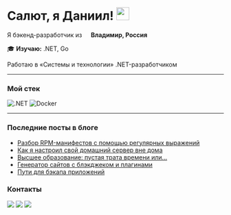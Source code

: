 <h1>Салют, я Даниил! <img src="https://emojis.slackmojis.com/emojis/images/1531849430/4246/blob-sunglasses.gif?1531849430" width="30"/></h1>
<p>
  Я бэкенд-разработчик из <img src="https://img.icons8.com/color/344/russian-federation-circular.png" width="13"> <b>Владимир, Россия</b></br>
</p>

:mortar_board: <b>Изучаю:</b> .NET, Go

Работаю в «Системы и технологии» .NET-разработчиком
<hr>
<h3>Мой стек</h3>
<p>
  <img alt=".NET" src="https://img.shields.io/badge/-.NET-605ca9?style=for-the-badge&logo=dotnet&logoColor=white" />
  <img alt="Docker" src="https://img.shields.io/badge/-Docker-46a2f1?style=for-the-badge&logo=docker&logoColor=white" />
</p>
<hr>

### Последние посты в блоге
<!-- BLOG-POST-LIST:START -->
- [Разбор RPM-манифестов с помощью регулярных выражений](https://dadyarri.ru/minis/parse-rpm-regex/)
- [Как я настроил свой домашний сервер вне дома](https://dadyarri.ru/posts/self-hosted/)
- [Высшее образование: пустая трата времени или…](https://dadyarri.ru/posts/uni-summary/)
- [Генератор сайтов с блэкджеком и плагинами](https://dadyarri.ru/posts/ssg-with-blackjack-and-plugins/)
- [Пути для бэкапа приложений](https://dadyarri.ru/minis/backup-paths/)
<!-- BLOG-POST-LIST:END -->

### Контакты

<a title="Telegram" href="https://t.me/dadyarri"><img src="https://img.shields.io/badge/-telegram-26A5E4?style=for-the-badge&logo=telegram&logoColor=white"></a>
<a title="Блог" href="https://t.me/yadevblog"><img src="https://img.shields.io/badge/-Блог-FF8800?style=for-the-badge&logo=micro.blog&logoColor=white"></a>
<a title="Блог" href="https://dadyarri.ru?utm_source=github"><img src="https://img.shields.io/badge/-Блог-FAFAFA?style=for-the-badge&logo=rss&logoColor=black"></a>
